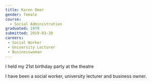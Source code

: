 ```yaml
---
title: Karen Omer
gender: female
course:
  - Social Administration
graduated: 1979
submitted: 2019-03-30
careers:
 - Social Worker
 - University Lecturer
 - Businesswoman 
---
```

I held my 21st birthday party at the theatre

I have been a social worker, university lecturer and business owner.
